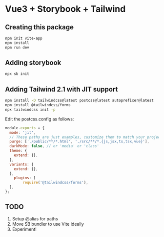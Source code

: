 # Vue3 + Storybook + Tailwind

## Creating this package

```bash
npm init vite-app
npm install
npm run dev
```

## Adding storybook

```bash
npx sb init
```

## Adding Tailwind 2.1 with JIT support

```bash
npm install -D tailwindcss@latest postcss@latest autoprefixer@latest
npm install @tailwindcss/forms
npx tailwindcss init -p
```

Edit the postcss.config as follows:

```js
module.exports = {
  mode: 'jit',
  // These paths are just examples, customize them to match your project structure
  purge: ['./public/**/*.html', './src/**/*.{js,jsx,ts,tsx,vue}'],
  darkMode: false, // or 'media' or 'class'
  theme: {
    extend: {},
  },
  variants: {
    extend: {},
  },
    plugins: [
        require('@tailwindcss/forms'),
  ],
};

```

## TODO

1. Setup @alias for paths
2. Move SB bundler to use Vite ideally
3. Experiment!
